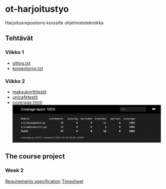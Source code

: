 # ot-harjoitustyo
Harjoitusrepositorio kurssille ohjelmistotekniikka

## Tehtävät
### Viikko 1
- [gitlog.txt](./laskarit/viikko1/gitlog.txt)
- [komentorivi.txt](./laskarit/viikko1/komentorivi.txt)

### Viikko 2
- [maksukorttitestit](./laskarit/viikko2/maksukortti/src/tests/)
- [unicafetestit](./laskarit/viikko2/unicafe/src/tests/)
- [coverage.html](./laskarit/viikko2/coverage.png):
![coverage.html (screenshot)](./laskarit/viikko2/coverage.png)

## The course project
### Week 2
[Requirements specification](./documentation/requirements-specification.md)
[Timesheet](./documentation/timesheet.md)
